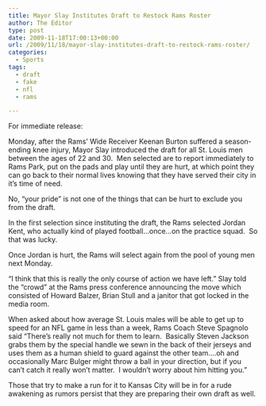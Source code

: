 ```yaml
---
title: Mayor Slay Institutes Draft to Restock Rams Roster
author: The Editor
type: post
date: 2009-11-18T17:00:13+00:00
url: /2009/11/18/mayor-slay-institutes-draft-to-restock-rams-roster/
categories:
  - Sports
tags:
  - draft
  - fake
  - nfl
  - rams

---
```

For immediate release:

Monday, after the Rams&#8217; Wide Receiver Keenan Burton suffered a season-ending knee injury, Mayor Slay introduced the draft for all St. Louis men between the ages of 22 and 30.  Men selected are to report immediately to Rams Park, put on the pads and play until they are hurt, at which point they can go back to their normal lives knowing that they have served their city in it&#8217;s time of need.

No, &#8220;your pride&#8221; is not one of the things that can be hurt to exclude you from the draft.

In the first selection since instituting the draft, the Rams selected Jordan Kent, who actually kind of played football&#8230;once&#8230;on the practice squad.  So that was lucky.

Once Jordan is hurt, the Rams will select again from the pool of young men next Monday.

&#8220;I think that this is really the only course of action we have left.&#8221; Slay told the &#8220;crowd&#8221; at the Rams press conference announcing the move which consisted of Howard Balzer, Brian Stull and a janitor that got locked in the media room.

When asked about how average St. Louis males will be able to get up to speed for an NFL game in less than a week, Rams Coach Steve Spagnolo said &#8220;There&#8217;s really not much for them to learn.  Basically Steven Jackson grabs them by the special handle we sewn in the back of their jerseys and uses them as a human shield to guard against the other team&#8230;.oh and occasionally Marc Bulger might throw a ball in your direction, but if you can&#8217;t catch it really won&#8217;t matter.  I wouldn&#8217;t worry about him hitting you.&#8221;

Those that try to make a run for it to Kansas City will be in for a rude awakening as rumors persist that they are preparing their own draft as well.